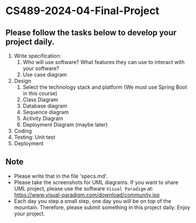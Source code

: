 # CS489-2024-04-Final-Project
## Please follow the tasks below to develop your project daily.
1. Write specification:
    1. Who will use software? What features they can use to interact with your software? 
    2. Use case diagram
2. Design
    1. Select the technology stack and platform (We must use Spring Boot in this course)
    2. Class Diagram
    3. Database diagram
    4. Sequence diagram 
    5. Activity Diagram
    6. Deployment Diagram (maybe later)
3. Coding
4. Testing: Unit test
5. Deployment
## Note
* Please write that in the file 'specs.md'.
* Please take the screenshots for UML diagrams. If you want to share UML project, please use the software `Visual Paradigm` at: https://www.visual-paradigm.com/download/community.jsp
* Each day you step a small step, one day you will be on top of the mountain. Therefore, please submit something in this project daily. Enjoy your project.
